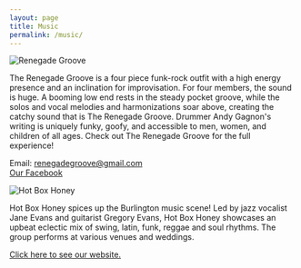 ```yaml
---
layout: page
title: Music
permalink: /music/
---
```

<div class="col-sm-6">
<img src="renegade.png" alt="Renegade Groove">
<p>The Renegade Groove is a four piece funk-rock outfit with a high energy presence and an inclination for improvisation. For four members, the sound is huge. A booming low end rests in the steady pocket groove, while the solos and vocal melodies and harmonizations soar above, creating the catchy sound that is The Renegade Groove. Drummer Andy Gagnon's writing is uniquely funky, goofy, and accessible to men, women, and children of all ages. Check out The Renegade Groove for the full experience!</p>

<p>Email: <a href="mailto:renegadegroove@gmail.com">renegadegroove@gmail.com</a><br>
<a href="https://www.facebook.com/getdownwithTRG/">Our Facebook</a></p>
</div>

<div class="col-sm-6">
<img src="hot.png" alt="Hot Box Honey">
<p>Hot Box Honey spices up the Burlington music scene! Led by jazz vocalist Jane Evans and guitarist Gregory Evans, Hot Box Honey showcases an upbeat eclectic mix of swing, latin, funk, reggae and soul rhythms. The group performs at various venues and weddings. </p>
<a href="http://hotboxhoney.com/index.php">Click here to see our website.</a>
</div>
